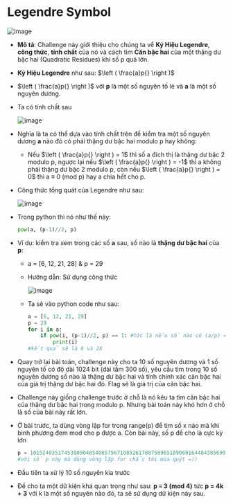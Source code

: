 # Legendre Symbol
![image](https://github.com/MrBanhMi/CRYPTOHACK/assets/155632468/ddec4988-0246-41e5-a7a5-1d2e722f0da9)
- **Mô tả**: Challenge này giới thiệu cho chúng ta về **Ký Hiệu Legendre**, **công thức**, **tính chất** của nó và cách tìm **Căn bậc hai** của một thặng dư bậc hai (Quadratic Residues) khi số p quá lớn.
- **Ký Hiệu Legendre** như sau: $\left ( \frac{a}p{} \right )$
- $\left ( \frac{a}p{} \right )$  với **p** là một số nguyên tố lẻ và **a** là một số nguyên dương.
- Ta có tính chất sau

    ![image](https://github.com/MrBanhMi/CRYPTOHACK/assets/155632468/715d6bb3-79e7-47f3-b0d1-0912b864ce95)
- Nghĩa là ta có thể dựa vào tính chất trên để kiểm tra một số nguyên dương **a** nào đó có phải thặng dư bậc hai modulo p hay không:
  - Nếu $\left ( \frac{a}p{} \right ) = 1$ thì số a đích thị là thặng dư bậc 2 modulo p, ngược lại nếu $\left ( \frac{a}p{} \right ) = -1$ thì a không phải thặng dư bậc 2 modulo p, còn nếu $\left ( \frac{a}p{} \right ) = 0$ thì a ≡ 0 (mod p) hay a chia hết cho p.
- Công thức tổng quát của Legendre như sau:

  ![image](https://github.com/MrBanhMi/CRYPTOHACK/assets/155632468/2292fae8-75b0-4275-baff-5b5f30e9eae1)
- Trong python thì nó như thế này:
  ```python
  pow(a, (p-1)//2, p)
  ```
- Ví dụ: kiểm tra xem trong các số **a** sau, số nào là **thặng dư bậc hai** của **p**:
  - a = [6, 12, 21, 28] & p = 29
  - Hướng dẫn: Sử dụng công thức

     ![image](https://github.com/MrBanhMi/CRYPTOHACK/assets/155632468/fc839773-94b6-4920-91dd-038000332f32)
  - Ta sẽ vào python code như sau:
    ```python
    a = [6, 12, 21, 28] 
    p = 29
    for i in a:
        if pow(i, (p-1)//2, p) == 1: #tức là nếu số nào có (a/p) = 1 thì số đó sẽ là thặng dư bậc hai
            print(i)
    #kết quả sẽ là 6 và 28
    ```
- Quay trở lại bài toán, challenge này cho ta 10 số nguyên dương và 1 số nguyên tố có độ dài 1024 bit (dài tầm 300 số), yêu cầu tìm trong 10 số nguyên dương số nào là thặng dư bậc hai và tính chính xác căn bậc hai của giá trị thặng dư bậc hai đó. Flag sẽ là giá trị của căn bậc hai.
- Challenge này giống challenge trước ở chỗ là nó kêu ta tìm căn bậc hai của thặng dư bậc hai trong modulo p. Nhưng bài toán này khó hơn ở chỗ là số của bài này rất lớn.
- Ở bài trước, ta dùng vòng lặp for trong range(p) để tìm số x nào mà khi bình phương đem mod cho p được a. Còn bài này, số p đề cho là cực kỳ lớn
  ```python
  p = 101524035174539890485408575671085261788758965189060164484385690801466167356667036677932998889725476582421738788500738738503134356158197247473850273565349249573867251280253564698939768700489401960767007716413932851838937641880157263936985954881657889497583485535527613578457628399173971810541670838543309159139
  #với số p này mà dùng vòng lặp for chắc tới mùa quýt =))
  ```
- Đầu tiên ta xử lý 10 số nguyên kia trước
- Đề cho ta một dữ kiện khá quan trọng như sau: **p ≡ 3 (mod 4)** tức **p = 4k + 3** với k là một số nguyên nào đó, ta sẽ sử dụng dữ kiện này sau.

  
 


